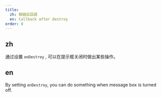 ```yaml
---
title: 
  zh: 销毁后回调
  en: Callback after destroy
order: 8
---
```


## zh

通过设置 `onDestroy` , 可以在提示框关闭时做出某些操作。

## en

By setting `onDestroy`, you can do something when message box is turned off.
